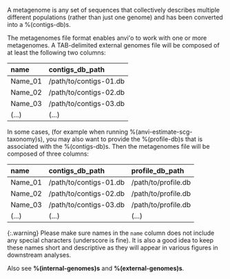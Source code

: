 A metagenome is any set of sequences that collectively describes multiple different populations (rather than just one genome) and has been converted into a %(contigs-db)s.

The metagenomes file format enables anvi'o to work with one or more metagenomes. A TAB-delimited external genomes file will be composed of at least the following two columns:

|name|contigs_db_path|
|:--|:--|
|Name_01|/path/to/contigs-01.db|
|Name_02|/path/to/contigs-02.db|
|Name_03|/path/to/contigs-03.db|
|(...)|(...)|

In some cases, (for example when running %(anvi-estimate-scg-taxonomy)s), you may also want to provide the %(profile-db)s that is associated with the %(contigs-db)s. Then the metagenomes file will be composed of three columns:

|name|contigs_db_path|profile_db_path|
|:--|:--|:--|
|Name_01|/path/to/contigs-01.db|/path/to/profile.db|
|Name_02|/path/to/contigs-02.db|/path/to/profile.db|
|Name_03|/path/to/contigs-03.db|/path/to/profile.db|
|(...)|(...)|(...)|

{:.warning}
Please make sure names in the `name` column does not include any special characters (underscore is fine). It is also a good idea to keep these names short and descriptive as they will appear in various figures in downstream analyses.

Also see **%(internal-genomes)s** and **%(external-genomes)s**.
